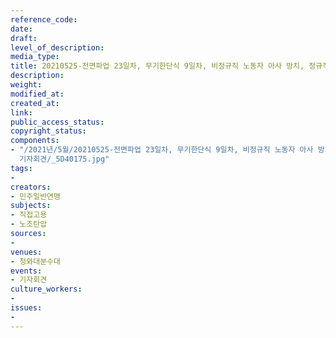 ```yaml
---
reference_code: 
date: 
draft: 
level_of_description: 
media_type: 
title: 20210525-전면파업 23일차, 무기한단식 9일차, 비정규직 노동자 아사 방치, 정규직전환 지연하는 경상대병원 규탄 민주일반연맹 기자회견
description: 
weight: 
modified_at: 
created_at: 
link: 
public_access_status: 
copyright_status: 
components:
- "/2021년/5월/20210525-전면파업 23일차, 무기한단식 9일차, 비정규직 노동자 아사 방치, 정규직전환 지연하는 경상대병원 규탄 민주일반연맹
  기자회견/_5D40175.jpg"
tags:
- 
creators:
- 민주일반연맹
subjects:
- 직접고용
- 노조탄압
sources:
- 
venues:
- 청와대분수대
events:
- 기자회견
culture_workers:
- 
issues:
- 
---
```

